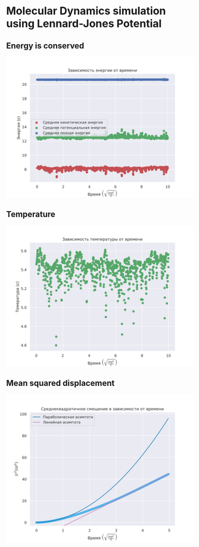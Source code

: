 # Molecular Dynamics simulation using Lennard-Jones Potential

## Energy is conserved
![Alt text](Images/energy47.svg?raw=true "energy")

## Temperature
![Alt text](Images/temperature47.svg?raw=true "energy")

## Mean squared displacement
![Alt text](Images/diffusion10.svg?raw=true "msd")
